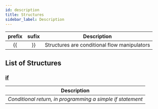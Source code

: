 ```yaml
---
id: description
title: Structures
sidebar_label: Description
---
```


| prefix | sufix |                 Description                  |
| :----: | :---: | :------------------------------------------: |
|   {{   |  }}   | Structures are conditional flow manipulators |

## List of Structures

### [if](/docs/interpreter/objects/structures/detailed/if)

|                        Description                         |
| :--------------------------------------------------------: |
| _Conditional return, in programming a simple if statement_ |